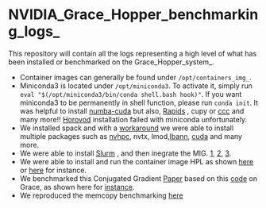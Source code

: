 # NVIDIA_Grace_Hopper_benchmarking_logs_
This repository will contain all the logs representing a high level of what has been installed or benchmarked on the Grace_Hopper_system_.

* Container images can generally be found under ```/opt/containers_img_```.
* Miniconda3 is located under ```/opt/miniconda3```. To activate it, simply run ```eval "$(/opt/miniconda3/bin/conda shell.bash hook)"```. If you want miniconda3 to be permanently in shell function, please run  ```conda init```.
  It was helpful to install [numba-cuda](https://github.com/kf-cuanschutz/NVIDIA_Grace_Hopper_benchmarking_logs_/blob/main/Daily_installs_loggings/Log_May_30th%26Jun_4th_kf_.md) but also, [Rapids](https://github.com/kf-cuanschutz/NVIDIA_Grace_Hopper_benchmarking_logs_/blob/main/Daily_installs_loggings/Log_June25th_kf.md) , cupy or [ccc](https://github.com/kf-cuanschutz/NVIDIA_Grace_Hopper_benchmarking_logs_/blob/main/Daily_installs_loggings/Additional_install_July24th_2024_.md) and many more!! [Horovod](https://github.com/kf-cuanschutz/NVIDIA_Grace_Hopper_benchmarking_logs_/blob/main/Daily_installs_loggings/Log_Jun20th_kf.md) installation failed with miniconda unfortunately.
* We installed spack and with a [workaround](https://github.com/kf-cuanschutz/NVIDIA_Grace_Hopper_benchmarking_logs_/blob/main/Daily_installs_loggings/Spack_install_Jul_24_.md) we were able to install multiple packages such as
  [nvhpc](https://github.com/kf-cuanschutz/NVIDIA_Grace_Hopper_benchmarking_logs_/blob/main/Daily_installs_loggings/Spack_install_Jul_24_.md), nvtx, lmod,[lbann](https://github.com/kf-cuanschutz/NVIDIA_Grace_Hopper_benchmarking_logs_/blob/main/Daily_installs_loggings/Jul_26th%2B2024_.md), [cuda](https://github.com/kf-cuanschutz/NVIDIA_Grace_Hopper_benchmarking_logs_/blob/main/Daily_installs_loggings/Install_July_28th_.md) and many more.
* We were able to install [Slurm](https://github.com/kf-cuanschutz/NVIDIA_Grace_Hopper_benchmarking_logs_/blob/main/Daily_installs_loggings/Log_Jul_20th_kf_.md) , and then inegrate the MIG. [1](
    https://github.com/kf-cuanschutz/NVIDIA_Grace_Hopper_benchmarking_logs_/blob/main/Daily_installs_loggings/July_27th_2024_.md), [2](https://github.com/kf-cuanschutz/NVIDIA_Grace_Hopper_benchmarking_logs_/blob/main/Daily_installs_loggings/Lessons_learned_from_the_slurm_MIG_installation_July_27th_.md), [3](https://github.com/kf-cuanschutz/NVIDIA_Grace_Hopper_benchmarking_logs_/blob/main/Experiments/Profiling_Jul_28th_2024.md).
* We were able to install and run the container image HPL as shown [here](https://github.com/kf-cuanschutz/NVIDIA_Grace_Hopper_benchmarking_logs_/blob/main/Daily_installs_loggings/Log_Jul_20th_kf_.md) or [here](https://github.com/kf-cuanschutz/NVIDIA_Grace_Hopper_benchmarking_logs_/blob/main/Experiments/HPL_CPU_CG_experiment_1_0722_24.log) for instance.
* We benchmarked this Conjugated Gradient [Paper](https://arxiv.org/pdf/1212.0873) based on this [code](https://code.google.com/archive/p/ac-dc/downloads) on Grace, as shown here for [instance](https://github.com/kf-cuanschutz/NVIDIA_Grace_Hopper_benchmarking_logs_/blob/main/Experiments/AC-DC_072224_kf_.md).
* We reproduced the memcopy benchmarking [here](https://github.com/kf-cuanschutz/NVIDIA_Grace_Hopper_benchmarking_logs_/blob/main/Experiments/nvbandwidth%2Bperf_072424.md)
